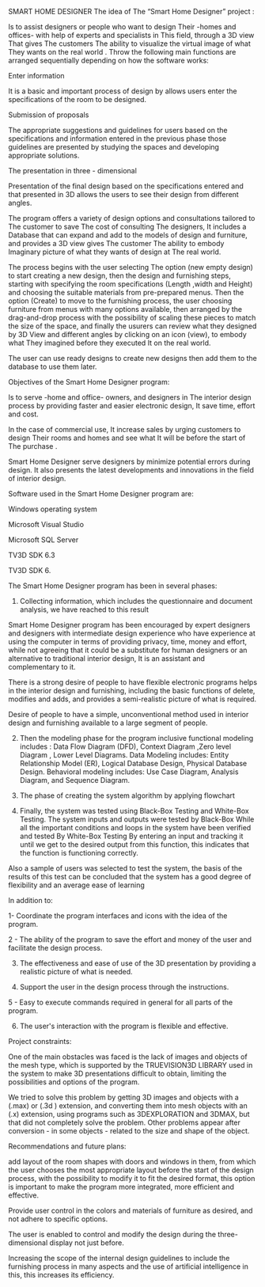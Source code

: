 SMART HOME DESIGNER
The idea of ​​The “Smart Home Designer” project :  

 

 Is to assist designers or people who want to design Their -homes and offices- with help of experts and specialists in This field, through a 3D view That gives The customers The ability to visualize the virtual image of what They wants on the real world . Throw the following main functions are arranged sequentially depending on how the software works: 

Enter information 

It is a basic and important process of design by allows users enter the specifications of the room to be designed. 

Submission of proposals 

The appropriate suggestions and guidelines for users based on the specifications and information entered in the previous phase those guidelines are presented by studying the spaces and developing appropriate solutions. 

The presentation in three - dimensional 

Presentation of the final design based on the specifications entered and that presented in 3D allows the users to see their design from different angles. 

 

The program offers a variety of design options and consultations tailored to The customer to save The cost of consulting The designers, It includes a Database that can expand and add to the models of design and furniture, and provides a 3D view gives The customer The ability to embody Imaginary picture of what they wants of design at The real world. 

 

The process begins with the user selecting The option (new empty design) to start creating a new design, then the design and furnishing steps, starting with specifying the room specifications (Length ,width and Height) and choosing the suitable materials from pre-prepared menus. Then the option (Create) to move to the furnishing process, the user choosing furniture from menus with many options available, then arranged by the drag-and-drop process with the possibility of scaling these pieces to match the size of the space, and finally the usurers can review what they designed by 3D View and different angles by clicking on an icon (view), to embody what They imagined before they executed It on the real world. 

The user can use ready designs to create new designs then add them to the database to use them later. 

 

 

 

Objectives of the Smart Home Designer program: 

 

Is to serve -home and office- owners, and designers in The interior design process by providing faster and easier electronic design, It save time, effort and cost. 

In the case of commercial use, It increase sales by urging customers to design Their rooms and homes and see what It will be before the start of The purchase . 

Smart Home Designer serve designers by minimize potential errors during design. It also presents the latest developments and innovations in the field of interior design. 

 

Software used in the Smart Home Designer program are: 

 

Windows operating system 

Microsoft Visual Studio  

Microsoft SQL Server  

TV3D SDK 6.3 

TV3D SDK 6. 

 

The Smart Home Designer program has been in several phases: 

  1) Collecting information, which includes the questionnaire and document analysis, we have reached to this result 

Smart Home Designer program has been encouraged by expert designers and designers with intermediate design experience who have experience at using the computer in terms of providing privacy, time, money and effort, while not agreeing that it could be a substitute for human designers or an alternative to traditional interior design, It is an assistant and complementary to it. 

There is a strong desire of people to have flexible electronic programs helps  in the interior design and furnishing, including the basic functions of delete, modifies and adds, and provides a semi-realistic picture of what is required. 

Desire of people to have a simple, unconventional method used in interior design and furnishing available to a large segment of people. 

 

2) Then the modeling phase for the program inclusive functional modeling includes : Data Flow Diagram (DFD), Context Diagram ,Zero level Diagram , Lower Level Diagrams. Data Modeling includes: Entity Relationship Model (ER), Logical Database Design, Physical Database Design. Behavioral modeling includes: Use Case Diagram, Analysis Diagram, and Sequence Diagram.  

3) The phase of creating the system algorithm by applying flowchart 

4) Finally, the system was tested using Black-Box Testing and White-Box Testing.  The system inputs and outputs were tested by Black-Box While all the important conditions and loops in the system have been verified and tested By White-Box Testing By entering an input and tracking it until we get to the desired output from this function, this indicates that the function is functioning correctly.  

Also a sample of users was selected to test the system, the basis of the results of this test can be concluded that the system has a good degree of flexibility and an average ease of learning 

In addition to: 

1- Coordinate the program interfaces and icons with the idea of the program. 

2 - The ability of the program to save the effort and money of the user and facilitate the design process. 

3. The effectiveness and ease of use of the 3D presentation by providing a realistic picture of what is needed. 

4. Support the user in the design process through the instructions. 

5 - Easy to execute commands required in general for all parts of the program. 

6. The user's interaction with the program is flexible and effective. 

 

Project constraints: 

 One of the main obstacles was faced is the lack of images and objects of the mesh type, which is supported by the TRUEVISION3D LIBRARY used in the system to make 3D presentations difficult to obtain, limiting the possibilities and options of the program. 

We tried to solve this problem by getting 3D images and objects with a (.max) or (.3d ) extension, and converting them into mesh objects with an (.x) extension, using programs such as 3DEXPLORATION and 3DMAX, but that did not completely solve the problem. Other problems appear after conversion - in some objects - related to the size and shape of the object. 

 Recommendations and future plans: 

add  layout of the room shapes with doors and windows in them, from which the user chooses the most appropriate layout before the start of the design process, with the possibility to modify it to fit the desired format, this option is important to make the program  more integrated, more efficient and effective. 

Provide user control in the colors and materials of furniture as desired, and not adhere to specific options. 

The user is enabled to control and modify the design during the three-dimensional display not just before. 

Increasing the scope of the internal design guidelines to include the furnishing process in many aspects and the use of artificial intelligence in this, this increases its efficiency. 